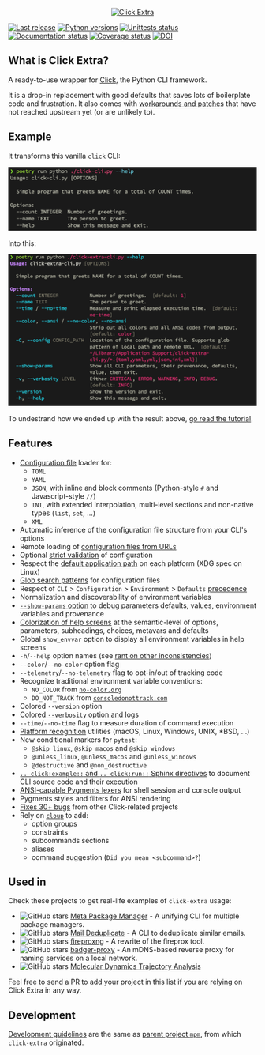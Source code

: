 <p align="center">
  <a href="https://github.com/kdeldycke/click-extra/">
    <img src="https://raw.githubusercontent.com/kdeldycke/click-extra/main/docs/assets/logo-banner.svg" alt="Click Extra">
  </a>
</p>

[![Last release](https://img.shields.io/pypi/v/click-extra.svg)](https://pypi.python.org/pypi/click-extra)
[![Python versions](https://img.shields.io/pypi/pyversions/click-extra.svg)](https://pypi.python.org/pypi/click-extra)
[![Unittests status](https://github.com/kdeldycke/click-extra/actions/workflows/tests.yaml/badge.svg?branch=main)](https://github.com/kdeldycke/click-extra/actions/workflows/tests.yaml?query=branch%3Amain)
[![Documentation status](https://github.com/kdeldycke/click-extra/actions/workflows/docs.yaml/badge.svg?branch=main)](https://github.com/kdeldycke/click-extra/actions/workflows/docs.yaml?query=branch%3Amain)
[![Coverage status](https://codecov.io/gh/kdeldycke/click-extra/branch/main/graph/badge.svg)](https://app.codecov.io/gh/kdeldycke/click-extra)
[![DOI](https://zenodo.org/badge/418402236.svg)](https://zenodo.org/badge/latestdoi/418402236)

## What is Click Extra?

A ready-to-use wrapper for [Click](https://click.palletsprojects.com), the Python CLI framework.

It is a drop-in replacement with good defaults that saves lots of boilerplate code and frustration.
It also comes with
[workarounds and patches](https://kdeldycke.github.io/click-extra/issues.html) that have not
reached upstream yet (or are unlikely to).

## Example

It transforms this vanilla `click` CLI:

![click CLI help screen](https://github.com/kdeldycke/click-extra/raw/main/docs/assets/click-help-screen.png)

Into this:

![click-extra CLI help screen](https://github.com/kdeldycke/click-extra/raw/main/docs/assets/click-extra-screen.png)

To undestrand how we ended up with the result above, [go read the tutorial](https://kdeldycke.github.io/click-extra/tutorial.html).

## Features

- [Configuration file](https://kdeldycke.github.io/click-extra/config.html) loader for:
  - `TOML`
  - `YAML`
  - `JSON`, with inline and block comments (Python-style `#` and Javascript-style `//`)
  - `INI`, with extended interpolation, multi-level sections and non-native types (`list`, `set`, …)
  - `XML`
- Automatic inference of the configuration file structure from your CLI's options
- Remote loading of [configuration files from URLs](https://kdeldycke.github.io/click-extra/config.html#remote-url)
- Optional [strict validation](https://kdeldycke.github.io/click-extra/config.html#strictness) of configuration
- Respect the [default application path](https://kdeldycke.github.io/click-extra/config.html#default-folder) on each platform (XDG spec on Linux)
- [Glob search patterns](https://kdeldycke.github.io/click-extra/config.html#pattern-matching) for configuration files
- Respect of `CLI` > `Configuration` > `Environment` > `Defaults` [precedence](https://kdeldycke.github.io/click-extra/config.html#precedence)
- Normalization and discoverability of environment variables
- [`--show-params` option](https://kdeldycke.github.io/click-extra/config.html#show-params-option) to debug parameters defaults, values, environment variables and provenance
- [Colorization of help screens](https://kdeldycke.github.io/click-extra/colorize.html) at the semantic-level of options, parameters, subheadings, choices, metavars and defaults
- Global `show_envvar` option to display all environment variables in help screens
- `-h`/`--help` option names (see [rant on other inconsistencies](https://blog.craftyguy.net/cmdline-help/))
- `--color`/`--no-color` option flag
- `--telemetry`/`--no-telemetry` flag to opt-in/out of tracking code
- Recognize traditional environment variable conventions:
  - `NO_COLOR` from [`no-color.org`](https://no-color.org)
  - `DO_NOT_TRACK` from [`consoledonottrack.com`](https://consoledonottrack.com)
- Colored `--version` option
- [Colored `--verbosity` option and logs](https://kdeldycke.github.io/click-extra/logging.html)
- `--time`/`--no-time` flag to measure duration of command execution
- [Platform recognition](https://kdeldycke.github.io/click-extra/platforms.html) utilities (macOS, Linux, Windows, UNIX, \*BSD, …)
- New conditional markers for `pytest`:
  - `@skip_linux`, `@skip_macos` and `@skip_windows`
  - `@unless_linux`, `@unless_macos` and `@unless_windows`
  - `@destructive` and `@non_destructive`
- [`.. click:example::` and `.. click:run::` Sphinx directives](https://kdeldycke.github.io/click-extra/sphinx.html) to document CLI source code and their execution
- [ANSI-capable Pygments lexers](https://kdeldycke.github.io/click-extra/pygments.html#lexers) for shell session and console output
- Pygments styles and filters for ANSI rendering
- [Fixes 30+ bugs](https://kdeldycke.github.io/click-extra/issues.html) from other Click-related projects
- Rely on [`cloup`](https://github.com/janluke/cloup) to add:
  - option groups
  - constraints
  - subcommands sections
  - aliases
  - command suggestion (`Did you mean <subcommand>?`)

## Used in

Check these projects to get real-life examples of `click-extra` usage:

- ![GitHub stars](https://img.shields.io/github/stars/kdeldycke/meta-package-manager?label=%E2%AD%90&style=flat-square) [Meta Package Manager](https://github.com/kdeldycke/meta-package-manager#readme)
  \- A unifying CLI for multiple package managers.
- ![GitHub stars](https://img.shields.io/github/stars/kdeldycke/mail-deduplicate?label=%E2%AD%90&style=flat-square) [Mail Deduplicate](https://github.com/kdeldycke/mail-deduplicate#readme) - A
  CLI to deduplicate similar emails.
- ![GitHub stars](https://img.shields.io/github/stars/Sprocket-Security/fireproxng?label=%E2%AD%90&style=flat-square) [fireproxng](https://github.com/Sprocket-Security/fireproxng#readme) - A rewrite of the fireprox tool.
- ![GitHub stars](https://img.shields.io/github/stars/hugolundin/badger?label=%E2%AD%90&style=flat-square) [badger-proxy](https://github.com/hugolundin/badger#readme) - An mDNS-based reverse
  proxy for naming services on a local network.
- ![GitHub stars](https://img.shields.io/github/stars/tclick/mdstab?label=%E2%AD%90&style=flat-square) [Molecular Dynamics Trajectory Analysis](https://github.com/tclick/mdstab#readme)

Feel free to send a PR to add your project in this list if you are relying on Click Extra in any way.

## Development

[Development guidelines](https://kdeldycke.github.io/meta-package-manager/development.html)
are the same as
[parent project `mpm`](https://github.com/kdeldycke/meta-package-manager), from
which `click-extra` originated.
